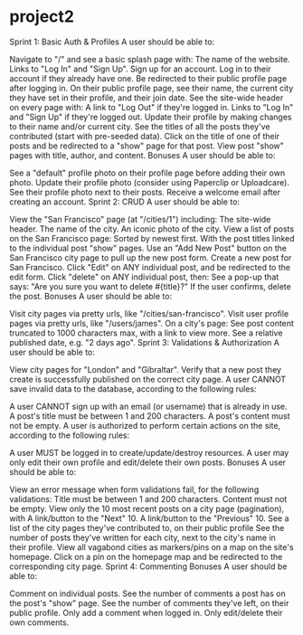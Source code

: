 # project2
Sprint 1: Basic Auth & Profiles
A user should be able to:

Navigate to "/" and see a basic splash page with:
The name of the website.
Links to "Log In" and "Sign Up".
Sign up for an account.
Log in to their account if they already have one.
Be redirected to their public profile page after logging in.
On their public profile page, see their name, the current city they have set in their profile, and their join date.
See the site-wide header on every page with:
A link to "Log Out" if they're logged in.
Links to "Log In" and "Sign Up" if they're logged out.
Update their profile by making changes to their name and/or current city.
See the titles of all the posts they've contributed (start with pre-seeded data).
Click on the title of one of their posts and be redirected to a "show" page for that post.
View post "show" pages with title, author, and content.
Bonuses
A user should be able to:

See a "default" profile photo on their profile page before adding their own photo.
Update their profile photo (consider using Paperclip or Uploadcare).
See their profile photo next to their posts.
Receive a welcome email after creating an account.
Sprint 2: CRUD
A user should be able to:

View the "San Francisco" page (at "/cities/1") including:
The site-wide header.
The name of the city.
An iconic photo of the city.
View a list of posts on the San Francisco page:
Sorted by newest first.
With the post titles linked to the individual post "show" pages.
Use an "Add New Post" button on the San Francisco city page to pull up the new post form.
Create a new post for San Francisco.
Click "Edit" on ANY individual post, and be redirected to the edit form.
Click "delete" on ANY individual post, then:
See a pop-up that says: "Are you sure you want to delete #{title}?"
If the user confirms, delete the post.
Bonuses
A user should be able to:

Visit city pages via pretty urls, like "/cities/san-francisco".
Visit user profile pages via pretty urls, like "/users/james".
On a city's page:
See post content truncated to 1000 characters max, with a link to view more.
See a relative published date, e.g. "2 days ago".
Sprint 3: Validations & Authorization
A user should be able to:

View city pages for "London" and "Gibraltar".
Verify that a new post they create is successfully published on the correct city page.
A user CANNOT save invalid data to the database, according to the following rules:

A user CANNOT sign up with an email (or username) that is already in use.
A post's title must be between 1 and 200 characters.
A post's content must not be empty.
A user is authorized to perform certain actions on the site, according to the following rules:

A user MUST be logged in to create/update/destroy resources.
A user may only edit their own profile and edit/delete their own posts.
Bonuses
A user should be able to:

View an error message when form validations fail, for the following validations:
Title must be between 1 and 200 characters.
Content must not be empty.
View only the 10 most recent posts on a city page (pagination), with
A link/button to the "Next" 10.
A link/button to the "Previous" 10.
See a list of the city pages they've contributed to, on their public profile
See the number of posts they've written for each city, next to the city's name in their profile.
View all vagabond cities as markers/pins on a map on the site's homepage.
Click on a pin on the homepage map and be redirected to the corresponding city page.
Sprint 4: Commenting
Bonuses
A user should be able to:

Comment on individual posts.
See the number of comments a post has on the post's "show" page.
See the number of comments they've left, on their public profile.
Only add a comment when logged in.
Only edit/delete their own comments.
